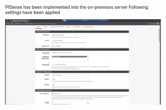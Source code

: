 PfSense has been implemented into the on-premises server
Following settings have been applied

![image.png](/.attachments/image-00e1d438-61a5-4146-b741-460876dc8d7f.png)